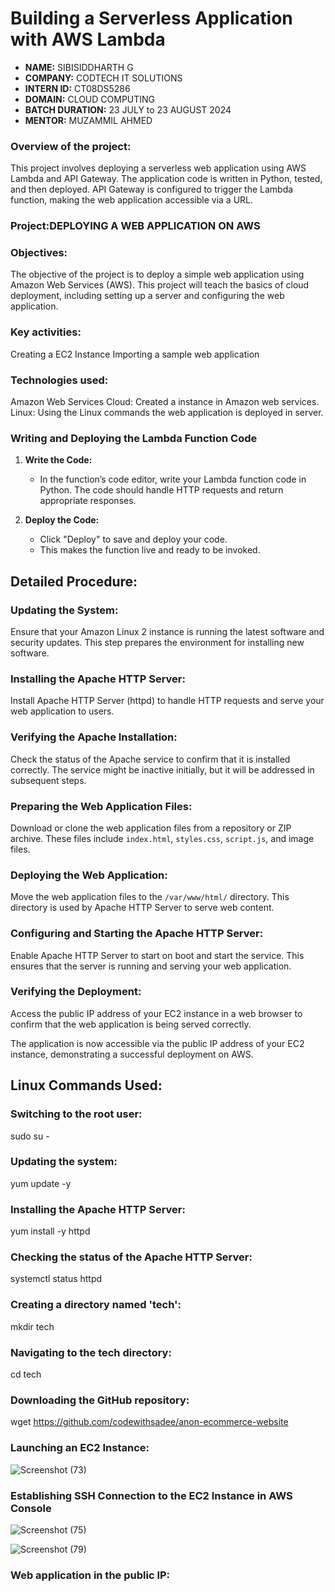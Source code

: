 # Building a Serverless Application with AWS Lambda

 - **NAME:** SIBISIDDHARTH G
 - **COMPANY:** CODTECH IT SOLUTIONS
 - **INTERN ID:** CT08DS5286  
 - **DOMAIN:** CLOUD COMPUTING 
 - **BATCH DURATION:** 23 JULY to 23 AUGUST 2024  
 - **MENTOR:** MUZAMMIL AHMED

### Overview of the project:
This project involves deploying a serverless web application using AWS Lambda and API Gateway. The application code is written in Python, tested, and then deployed. API Gateway is configured to trigger the Lambda function, making the web application accessible via a URL.
### Project:DEPLOYING A WEB APPLICATION ON AWS

### Objectives:
The objective of the project is  to deploy a simple web application using Amazon Web Services (AWS). This project will teach the basics of cloud deployment, including setting up a server and configuring the web application.

### Key activities:
 Creating a EC2 Instance
 Importing a sample web application

 ### Technologies used:
 Amazon Web Services Cloud: Created a instance in Amazon web services.
 Linux: Using the Linux commands the web application is deployed in server.

 ### **Writing and Deploying the Lambda Function Code**

1. **Write the Code:**
   - In the function’s code editor, write your Lambda function code in Python. The code should handle HTTP requests and return appropriate responses.
 
2. **Deploy the Code:**
   - Click "Deploy" to save and deploy your code.
   - This makes the function live and ready to be invoked.
  
## Detailed Procedure:

### Updating the System:

Ensure that your Amazon Linux 2 instance is running the latest software and security updates. This step prepares the environment for installing new software.

### Installing the Apache HTTP Server:

Install Apache HTTP Server (httpd) to handle HTTP requests and serve your web application to users.

### Verifying the Apache Installation:

Check the status of the Apache service to confirm that it is installed correctly. The service might be inactive initially, but it will be addressed in subsequent steps.

### Preparing the Web Application Files:

Download or clone the web application files from a repository or ZIP archive. These files include `index.html`, `styles.css`, `script.js`, and image files.

### Deploying the Web Application:

Move the web application files to the `/var/www/html/` directory. This directory is used by Apache HTTP Server to serve web content.

### Configuring and Starting the Apache HTTP Server:

Enable Apache HTTP Server to start on boot and start the service. This ensures that the server is running and serving your web application.

### Verifying the Deployment:

Access the public IP address of your EC2 instance in a web browser to confirm that the web application is being served correctly.

The application is now accessible via the public IP address of your EC2 instance, demonstrating a successful deployment on AWS.

## Linux Commands Used:

### Switching to the root user:

sudo su -

### Updating the system:

yum update -y

### Installing the Apache HTTP Server:

yum install -y httpd

### Checking the status of the Apache HTTP Server:

systemctl status httpd

### Creating a directory named 'tech':

mkdir tech

### Navigating to the tech directory:

cd tech

### Downloading the GitHub repository:

wget https://github.com/codewithsadee/anon-ecommerce-website

 ### Launching an EC2 Instance:

 ![Screenshot (73)](https://github.com/user-attachments/assets/f82b5556-a459-49ff-8e5b-509ea5946a88)

### Establishing SSH Connection to the EC2 Instance in AWS Console

![Screenshot (75)](https://github.com/user-attachments/assets/e683af3f-3948-4d39-8d80-f678c6a61f18)

![Screenshot (79)](https://github.com/user-attachments/assets/f777e3bd-039e-4e9c-a4ec-273e88aa6f2a)

### Web application in the public IP:








 

